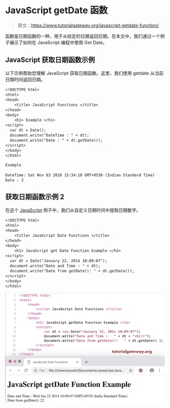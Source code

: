 # JavaScript getDate 函数

> 原文：<https://www.tutorialgateway.org/javascript-getdate-function/>

函数是日期函数的一种，用于从给定的日期返回日期。在本文中，我们通过一个例子展示了如何在 JavaScript 编程中使用 Get Date。

## JavaScript 获取日期函数示例

以下示例帮助您理解 JavaScript 获取日期函数。这里，我们使用 getdate 从当前日期时间返回日期。

```
<!DOCTYPE html>
<html>
<head>
    <title> JavaScript Functions </title>
</head>
<body>
    <h1> Example </h1>
<script>
  var dt = Date();  
  document.write("DateTime : " + dt);
  document.write("Date : " + dt.getDate());
</script>
</body>
</html>
```

```
Example

DateTime: Sat Nov 03 2018 15:34:10 GMT+0530 (Indian Standard Time)
Date : 3
```

## 获取日期函数示例 2

在这个 [JavaScript](https://www.tutorialgateway.org/javascript/) 例子中，我们从自定义日期时间中提取日期数字。

```
<!DOCTYPE html>
<html>
<head>
    <title> JavaScript Date Functions </title>
</head>
<body>
    <h1> JavaScript get Date Function Example </h1>
<script>
  var dt = Date("January 22, 2014 10:09:07");
  document.write("Date and Time : " + dt);
  document.write("Date from getDate(): " + dt.getDate());
</script>
</body>
</html>
```

![JavaScript getDate Function 2](img/fe6492e30efdb040481f7ff30b4febe3.png)